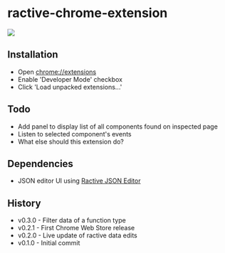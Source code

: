 # ractive-chrome-extension

![](http://i.imgur.com/qpo0zSE.png)

## Installation

 * Open [chrome://extensions](chrome://extensions)
 * Enable 'Developer Mode' checkbox
 * Click 'Load unpacked extensions...'

## Todo

 * Add panel to display list of all components found on inspected page
 * Listen to selected component's events
 * What else should this extension do?

## Dependencies

 * JSON editor UI using [Ractive JSON Editor](https://github.com/evs-chris/ractive-json-editor)

## History

 * v0.3.0 - Filter data of a function type
 * v0.2.1 - First Chrome Web Store release
 * v0.2.0 - Live update of ractive data edits
 * v0.1.0 - Initial commit